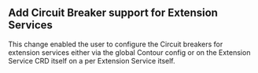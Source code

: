 ## Add Circuit Breaker support for Extension Services

This change enabled the user to configure the Circuit breakers for extension services either via the global Contour config or on the Extension Service CRD itself on a per Extension Service itself.
